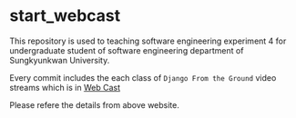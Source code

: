 # start_webcast
This repository is used to teaching software engineering
experiment 4 for undergraduate student of software engineering
department of Sungkyunkwan University. 

Every commit includes the each class of `Django From the Ground`
video streams which is in [Web Cast](http://showmedo.com/videotutorials/video?name=3360020&fromSeriesID=336)

Please refere the details from above website.
